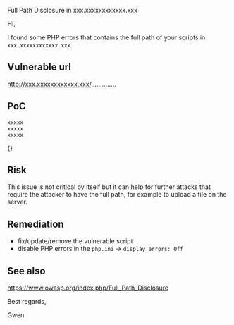 Full Path Disclosure in xxx.xxxxxxxxxxxx.xxx


Hi,

I found some PHP errors that contains the full path of your scripts in `xxx.xxxxxxxxxxxx.xxx`.


## Vulnerable url

http://xxx.xxxxxxxxxxxx.xxx/..............


## PoC

```
xxxxx
xxxxx
xxxxx
```
{}


## Risk

This issue is not critical by itself but it can help for further attacks that require the attacker to have the full path, for example to upload a file on the server.


## Remediation

- fix/update/remove the vulnerable script
- disable PHP errors in the `php.ini` -> `display_errors: Off`


## See also

https://www.owasp.org/index.php/Full_Path_Disclosure




Best regards,

Gwen

